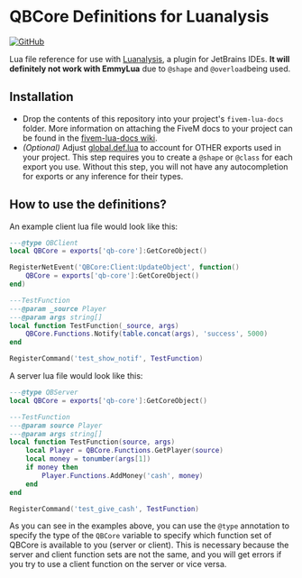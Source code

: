 # QBCore Definitions for Luanalysis

[![GitHub](https://img.shields.io/github/license/Xseba360/qbcore-lua-defs)](LICENSE)

Lua file reference for use with [Luanalysis](https://github.com/Benjamin-Dobell/IntelliJ-Luanalysis), a plugin for
JetBrains IDEs. **It will definitely not work with EmmyLua** due to `@shape` and `@overload`being used.

## Installation

- Drop the contents of this repository into your project's `fivem-lua-docs` folder. More information on attaching the
  FiveM docs to your project can be found in the [fivem-lua-docs wiki](https://github.com/Xseba360/fivem-lua-docs/wiki).
- *(Optional)* Adjust [global.def.lua](global.def.lua) to account for OTHER exports used in your project. This step
  requires you to create a `@shape` or `@class` for each export you use. Without this step, you will not have any
  autocompletion for exports or any inference for their types.

## How to use the definitions?

An example client lua file would look like this:

```lua
---@type QBClient
local QBCore = exports['qb-core']:GetCoreObject()

RegisterNetEvent('QBCore:Client:UpdateObject', function()
    QBCore = exports['qb-core']:GetCoreObject()
end)

---TestFunction
---@param _source Player
---@param args string[]
local function TestFunction(_source, args)
    QBCore.Functions.Notify(table.concat(args), 'success', 5000)
end

RegisterCommand('test_show_notif', TestFunction)
```

A server lua file would look like this:

```lua
---@type QBServer
local QBCore = exports['qb-core']:GetCoreObject()

---TestFunction
---@param source Player
---@param args string[]
local function TestFunction(source, args)
    local Player = QBCore.Functions.GetPlayer(source)
    local money = tonumber(args[1])
    if money then
        Player.Functions.AddMoney('cash', money)
    end
end

RegisterCommand('test_give_cash', TestFunction)
```

As you can see in the examples above, you can use the `@type` annotation to specify the type of the `QBCore` variable to
specify which function set of QBCore is available to you (server or client). This is necessary because the server and
client function sets are not the same, and you will get errors if you try to use a client function on the server or vice
versa. 

